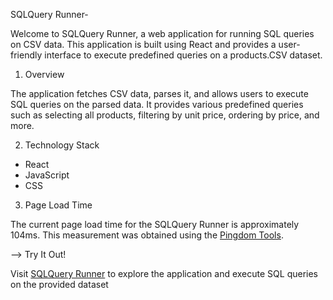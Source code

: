 SQLQuery Runner-

Welcome to SQLQuery Runner, a web application for running SQL queries on CSV data. This application is built using React and provides a user-friendly interface to execute predefined queries on a products.CSV dataset.

1. Overview

The application fetches CSV data, parses it, and allows users to execute SQL queries on the parsed data. It provides various predefined queries such as selecting all products, filtering by unit price, ordering by price, and more.

2. Technology Stack

- React
- JavaScript
- CSS

3. Page Load Time

The current page load time for the SQLQuery Runner is approximately 104ms. 
This measurement was obtained using the [Pingdom Tools](https://tools.pingdom.com/).


--> Try It Out!

Visit [SQLQuery Runner](https://rajpalbirt.github.io/SQLQuery-Runner/) to explore the application and execute SQL queries on the provided dataset

